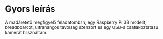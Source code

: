 # Gyors leírás

A madáretető megfigyelő feladatomban, egy Raspberry Pi 3B modellt, breadboardot, ultrahangos távolság szenzort és egy USB-s csatlakoztatású kamerát használtam. 
